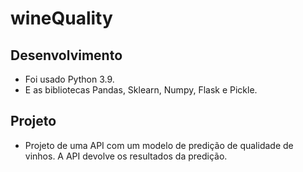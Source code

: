 # wineQuality
## Desenvolvimento
* Foi usado Python 3.9.
* E as bibliotecas Pandas, Sklearn, Numpy, Flask e Pickle.

## Projeto
* Projeto de uma API com um modelo de predição de qualidade de vinhos. A API devolve os resultados da predição. 


